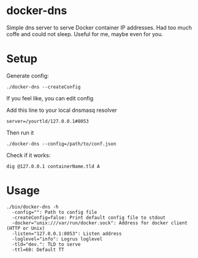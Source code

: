 # docker-dns

Simple dns server to serve Docker container IP addresses. Had too much coffe and could not sleep. Useful for me, maybe even for you.

# Setup
Generate config:
```
./docker-dns --createConfig
```
If you feel like, you can edit config

Add this line to your local dnsmasq resolver
```
server=/yourtld/127.0.0.1#8053
```
Then run it
```
./docker-dns --config=/path/to/conf.json
```
Check if it works:
```
dig @127.0.0.1 containerName.tld A
```

# Usage
```
./bin/docker-dns -h
  -config="": Path to config file
  -createConfig=false: Print default config file to stdout
  -docker="unix:///var/run/docker.sock": Address for docker client (HTTP or Unix)
  -listen="127.0.0.1:8053": Listen address
  -loglevel="info": Logrus loglevel
  -tld="dev.": TLD to serve
  -ttl=60: Default TT
```


